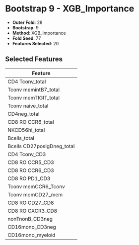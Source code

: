 # Bootstrap 9 - XGB_Importance

- **Outer Fold**: 28
- **Bootstrap**: 9
- **Method**: XGB_Importance
- **Fold Seed**: 77
- **Features Selected**: 20

## Selected Features

| Feature |
|---------|
| CD4 Tconv_total |
| Tconv memintB7_total |
| Tconv memTIGIT_total |
| Tconv naive_total |
| CD4neg_total |
| CD8 RO CCR6_total |
| NKCD56hi_total |
| Bcells_total |
| Bcells CD27posIgDneg_total |
| CD4 Tconv_CD3 |
| CD8 RO CCR5_CD3 |
| CD8 RO CCR6_CD3 |
| CD8 RO PD1_CD3 |
| Tconv memCCR6_Tconv |
| Tconv memCD27_mem |
| CD8 RO CD27_CD8 |
| CD8 RO CXCR3_CD8 |
| nonTnonB_CD3neg |
| CD16mono_CD3neg |
| CD16mono_myeloid |
